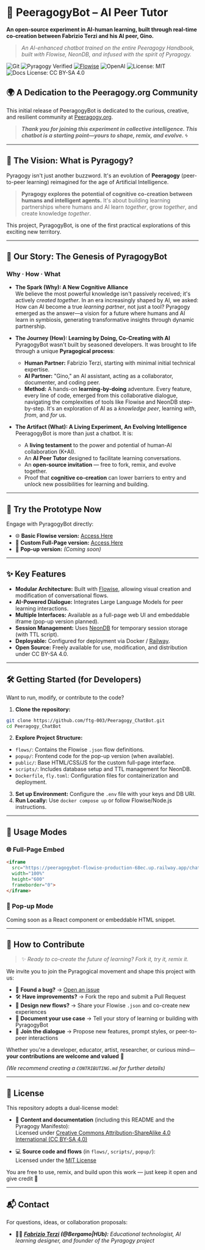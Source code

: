 


# 🤖 PeeragogyBot – AI Peer Tutor

**An open-source experiment in AI-human learning, built through real-time co-creation between Fabrizio Terzi and his AI peer, Gino.**

> *An AI-enhanced chatbot trained on the entire Peeragogy Handbook, built with Flowise, NeonDB, and infused with the spirit of Pyragogy.* 

![Git](https://img.shields.io/badge/-Git-black?style=flat-square&logo=git)
![Pyragogy Verified](https://img.shields.io/badge/Pyragogy-Verified-%23ff69b4?style=flat-square&logo=star)
[![Flowise](https://img.shields.io/badge/Built%20with-Flowise-blue?style=flat-square&logo=openai)](https://flowiseai.com)
![OpenAI](https://img.shields.io/badge/Powered%20by-OpenAI-ffcc00?style=flat-square&logo=openai)
![License: MIT](https://img.shields.io/badge/License-MIT-yellow.svg?style=flat-square)
![Docs License: CC BY-SA 4.0](https://img.shields.io/badge/Docs--License-CC%20BY--SA%204.0-lightgrey?style=flat-square&logo=creativecommons)

## 🌍 A Dedication to the Peeragogy.org Community

This initial release of PeeragogyBot is dedicated to the curious, creative, and resilient community at [Peeragogy.org](https://peeragogy.org).

> ***Thank you for joining this experiment in collective intelligence. This chatbot is a starting point—yours to shape, remix, and evolve.*** 🌀

---

## 🧩 The Vision: What is Pyragogy?

Pyragogy isn't just another buzzword. It's an evolution of **Peeragogy** (peer-to-peer learning) reimagined for the age of Artificial Intelligence.

> **Pyragogy explores the potential of cognitive co-creation between humans and intelligent agents.** It's about building learning partnerships where humans and AI learn *together*, grow *together*, and create knowledge *together*.

This project, PyragogyBot, is one of the first practical explorations of this exciting new territory.

---

## 🌱 Our Story: The Genesis of PyragogyBot

### **Why · How · What**

- **The Spark (Why): A New Cognitive Alliance**  
  We believe the most powerful knowledge isn't passively received; it's actively *created together*. In an era increasingly shaped by AI, we asked: How can AI become a true *learning partner*, not just a tool? Pyragogy emerged as the answer—a vision for a future where humans and AI learn in symbiosis, generating transformative insights through dynamic partnership.

- **The Journey (How): Learning by Doing, Co-Creating with AI**  
  PyragogyBot wasn't built by seasoned developers. It was brought to life through a unique **Pyragogical process**:
  - **Human Partner:** Fabrizio Terzi, starting with minimal initial technical expertise.  
  - **AI Partner:** "Gino," an AI assistant, acting as a collaborator, documenter, and coding peer.  
  - **Method:** A hands-on **learning-by-doing** adventure. Every feature, every line of code, emerged from this collaborative dialogue, navigating the complexities of tools like Flowise and NeonDB step-by-step. It's an exploration of AI as a *knowledge peer*, learning *with*, *from*, and *for* us.

- **The Artifact (What): A Living Experiment, An Evolving Intelligence**  
  PeeragogyBot is more than just a chatbot. It is:  
  - A **living testament** to the power and potential of human-AI collaboration (K+AI).  
  - An **AI Peer Tutor** designed to facilitate learning conversations.  
  - An **open-source invitation** — free to fork, remix, and evolve together.  
  - Proof that **cognitive co-creation** can lower barriers to entry and unlock new possibilities for learning and building.

---


## 🚀 Try the Prototype Now

Engage with PyragogyBot directly:

- 🌐 **Basic Flowise version:** [Access Here](https://peeragogybot-flowise-production-68ec.up.railway.app/chatbot/d5f669ab-e063-4302-bea8-8ea55335603b)
- 🧪 **Custom Full-Page version:** [Access Here](https://ftg-003.github.io/Peeragogy_ChatBot/)
- 💬 **Pop-up version:** *(Coming soon)*

---

## ✨ Key Features

- **Modular Architecture:** Built with [Flowise](https://flowiseai.com/), allowing visual creation and modification of conversational flows.
- **AI-Powered Dialogue:** Integrates Large Language Models for peer learning interactions.
- **Multiple Interfaces:** Available as a full-page web UI and embeddable iframe (pop-up version planned).
- **Session Management:** Uses [NeonDB](https://neon.tech/) for temporary session storage (with TTL script).
- **Deployable:** Configured for deployment via Docker / [Railway](https://railway.app/).
- **Open Source:** Freely available for use, modification, and distribution under CC BY-SA 4.0.

---

## 🛠️ Getting Started (for Developers)

Want to run, modify, or contribute to the code?

1. **Clone the repository:**
```bash
git clone https://github.com/ftg-003/Peeragogy_ChatBot.git
cd Peeragogy_ChatBot
```
2. **Explore Project Structure:**
- `flows/`: Contains the Flowise `.json` flow definitions.
- `popup/`: Frontend code for the pop-up version (when available).
- `public/`: Base HTML/CSS/JS for the custom full-page interface.
- `scripts/`: Includes database setup and TTL management for NeonDB.
- `Dockerfile`, `fly.toml`: Configuration files for containerization and deployment.
3. **Set up Environment:** Configure the `.env` file with your keys and DB URI.
4. **Run Locally:** Use `docker compose up` or follow Flowise/Node.js instructions.

---

## 🧩 Usage Modes

### 🌐 Full-Page Embed
```html
<iframe
  src="https://peeragogybot-flowise-production-68ec.up.railway.app/chatbot/d5f669ab-e063-4302-bea8-8ea55335603b"
  width="100%"
  height="600"
  frameborder="0">
</iframe>
```

### 💬 Pop-up Mode
Coming soon as a React component or embeddable HTML snippet.

---

## 🤝 How to Contribute

> ✨ *Ready to co-create the future of learning? Fork it, try it, remix it.*

We invite you to join the Pyragogical movement and shape this project with us:

- 🐞 **Found a bug?** → [Open an issue](https://github.com/ftg-003/Peeragogy_ChatBot/issues)
- 🛠 **Have improvements?** → Fork the repo and submit a Pull Request
- 🧠 **Design new flows?** → Share your Flowise `.json` and co-create new experiences
- 📖 **Document your use case** → Tell your story of learning or building with PyragogyBot
- 💬 **Join the dialogue** → Propose new features, prompt styles, or peer-to-peer interactions

Whether you're a developer, educator, artist, researcher, or curious mind—
**your contributions are welcome and valued** 💜

*(We recommend creating a `CONTRIBUTING.md` for further details)*

---
## 📜 License

This repository adopts a dual-license model:

- 🧠 **Content and documentation** (including this README and the Pyragogy Manifesto):  
  Licensed under [Creative Commons Attribution-ShareAlike 4.0 International (CC BY-SA 4.0)](https://creativecommons.org/licenses/by-sa/4.0/)

- 💻 **Source code and flows** (in `flows/`, `scripts/`, `popup/`):  
  Licensed under the [MIT License](https://opensource.org/licenses/MIT)

You are free to use, remix, and build upon this work — just keep it open and give credit 🙌

---

## 📬 Contact

For questions, ideas, or collaboration proposals:  


- 🧑‍🚀 ***[Fabrizio Terzi](terzi.fabrizio@protonmail.com) (@Bergamo|HUb):** Educational technologist, AI learning designer, and founder of the Pyragogy project*


